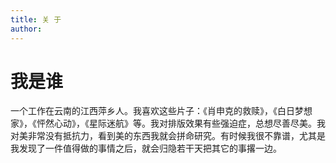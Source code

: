 ```yaml
---
title: 关 于
author: 
---
```

# 我是谁

一个工作在云南的江西萍乡人。我喜欢这些片子：《肖申克的救赎》，《白日梦想家》，《怦然心动》，《星际迷航》等。我对排版效果有些强迫症，总想尽善尽美。我对美非常没有抵抗力，看到美的东西我就会拼命研究。有时候我很不靠谱，尤其是我发现了一件值得做的事情之后，就会归隐若干天把其它的事撂一边。
